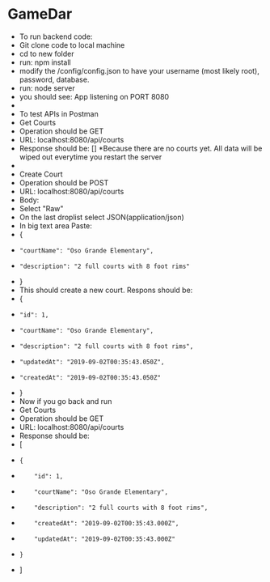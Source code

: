 # GameDar

* To run backend code:
* Git clone code to local machine
* cd to new folder
* run:  npm install
* modify the /config/config.json to have your username (most likely root), password, database.
* run:  node server
* you should see:  App listening on PORT 8080
* 
* To test APIs in Postman
* Get Courts
* Operation should be GET
* URL:  localhost:8080/api/courts
* Response should be:  []    *Because there are no courts yet.  All data will be wiped out everytime you restart the server
* 
* Create Court
* Operation should be POST
* URL:  localhost:8080/api/courts
* Body:
* Select "Raw"
* On the last droplist select JSON(application/json)
* In big text area Paste:
* {
*     "courtName": "Oso Grande Elementary",
*     "description": "2 full courts with 8 foot rims"
* }
* This should create a new court.  Respons should be:
* {
*     "id": 1,
*     "courtName": "Oso Grande Elementary",
*     "description": "2 full courts with 8 foot rims",
*     "updatedAt": "2019-09-02T00:35:43.050Z",
*     "createdAt": "2019-09-02T00:35:43.050Z"
* }
* Now if you go back and run
* Get Courts
* Operation should be GET
* URL:  localhost:8080/api/courts
* Response should be:
* [
*     {
*         "id": 1,
*         "courtName": "Oso Grande Elementary",
*         "description": "2 full courts with 8 foot rims",
*         "createdAt": "2019-09-02T00:35:43.000Z",
*         "updatedAt": "2019-09-02T00:35:43.000Z"
*     }
* ]
